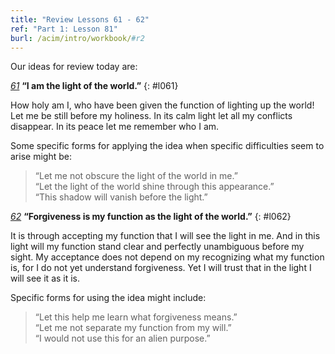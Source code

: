 ```yaml
---
title: "Review Lessons 61 - 62"
ref: "Part 1: Lesson 81"
burl: /acim/intro/workbook/#r2
---
```


Our ideas for review today are:

[*61*](/acim/workbook/l061/?r=1) **“I am the light of the world.”**
{: #l061}

How holy am I, who have been given the function of lighting up the
world! Let me be still before my holiness. In its calm light let all my
conflicts disappear. In its peace let me remember who I am.

Some specific forms for applying the idea when specific difficulties
seem to arise might be:

> “Let me not obscure the light of the world in me.”<br/>
> “Let the light of the world shine through this appearance.”<br/>
> “This shadow will vanish before the light.”

[*62*](/acim/workbook/l062/?r=1) **“Forgiveness is my function as the light of the world.”**
{: #l062}

It is through accepting my function that I will see the light in me. And
in this light will my function stand clear and perfectly unambiguous
before my sight. My acceptance does not depend on my recognizing what my
function is, for I do not yet understand forgiveness. Yet I will trust
that in the light I will see it as it is.

Specific forms for using the idea might include:

> “Let this help me learn what forgiveness means.”<br/>
> “Let me not separate my function from my will.”<br/>
> “I would not use this for an alien purpose.”

